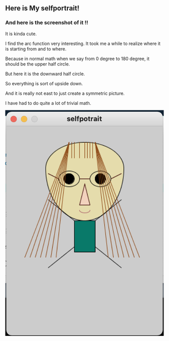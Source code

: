 ## Here is My selfportrait!

### And here is the screenshot of it !!
It is kinda cute.

I find the arc function very interesting. It took me a while to realize where it is starting from and to where.

Because in normal math when we say from 0 degree to 180 degree, it should be the upper half circle. 

But here it is the downward half circle.

So everything is sort of upside down.

And it is really not east to just create a symmetric picture. 

I have had to do quite a lot of trivial math.


![](https://github.com/FairyyGenie/introToIM/blob/main/May26/picfolder/Genieselfportraitpic.png)
